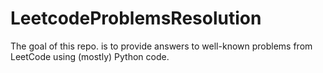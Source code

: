 # LeetcodeProblemsResolution

The goal of this repo. is to provide answers to well-known problems from LeetCode using (mostly) Python code.
